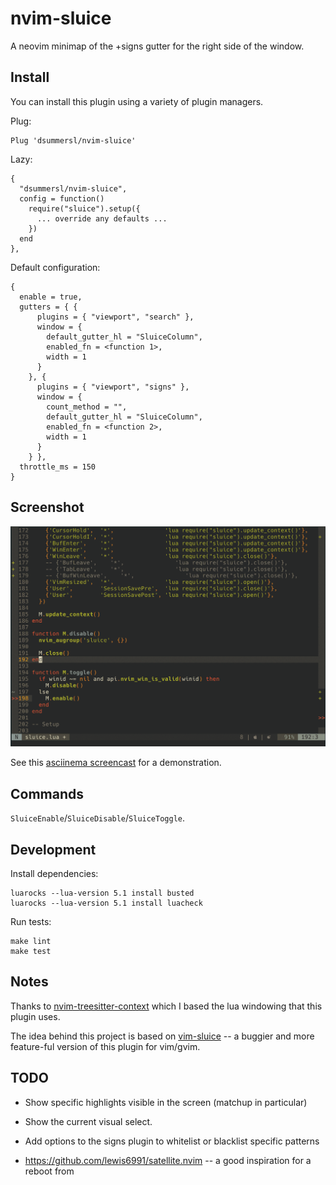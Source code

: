 # nvim-sluice

A neovim minimap of the +signs gutter for the right side of the window.

## Install

You can install this plugin using a variety of plugin managers.

Plug:

```
Plug 'dsummersl/nvim-sluice'
```

Lazy:

```
{
  "dsummersl/nvim-sluice",
  config = function()
    require("sluice").setup({
      ... override any defaults ...
    })
  end
},

```


Default configuration:

```vim
{
  enable = true,
  gutters = { {
      plugins = { "viewport", "search" },
      window = {
        default_gutter_hl = "SluiceColumn",
        enabled_fn = <function 1>,
        width = 1
      }
    }, {
      plugins = { "viewport", "signs" },
      window = {
        count_method = "",
        default_gutter_hl = "SluiceColumn",
        enabled_fn = <function 2>,
        width = 1
      }
    } },
  throttle_ms = 150
}
```

## Screenshot

[![asciicast](./static/screenshot.png)](https://asciinema.org/a/QXQfhGBm5Zlx1R2oYQkgQfYVu?t=10)

See this [asciinema screencast](https://asciinema.org/a/QXQfhGBm5Zlx1R2oYQkgQfYVu?t=10) for a demonstration.

## Commands

`SluiceEnable`/`SluiceDisable`/`SluiceToggle`.

## Development

Install dependencies:

    luarocks --lua-version 5.1 install busted
    luarocks --lua-version 5.1 install luacheck

Run tests:

    make lint
    make test

## Notes

Thanks to [nvim-treesitter-context](https://github.com/romgrk/nvim-treesitter-context) which I based the lua windowing that this plugin uses.

The idea behind this project is based on [vim-sluice](https://github.com/dsummersl/vim-sluice) -- a buggier and more feature-ful version of this plugin for vim/gvim.

## TODO

- Show specific highlights visible in the screen (matchup in particular)
- Show the current visual select.
- Add options to the signs plugin to whitelist or blacklist specific patterns

- https://github.com/lewis6991/satellite.nvim -- a good inspiration for a reboot from 
